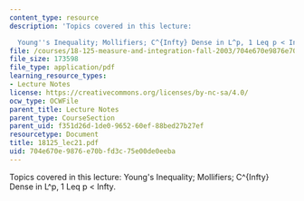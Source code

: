 ```yaml
---
content_type: resource
description: 'Topics covered in this lecture:

  Young''s Inequality; Mollifiers; C^{Infty} Dense in L^p, 1 Leq p < Infty.'
file: /courses/18-125-measure-and-integration-fall-2003/704e670e9876e70bfd3c75e00de0eeba_18125_lec21.pdf
file_size: 173598
file_type: application/pdf
learning_resource_types:
- Lecture Notes
license: https://creativecommons.org/licenses/by-nc-sa/4.0/
ocw_type: OCWFile
parent_title: Lecture Notes
parent_type: CourseSection
parent_uid: f351d26d-1de0-9652-60ef-88bed27b27ef
resourcetype: Document
title: 18125_lec21.pdf
uid: 704e670e-9876-e70b-fd3c-75e00de0eeba
---
```

Topics covered in this lecture:
Young's Inequality; Mollifiers; C^{Infty} Dense in L^p, 1 Leq p < Infty.